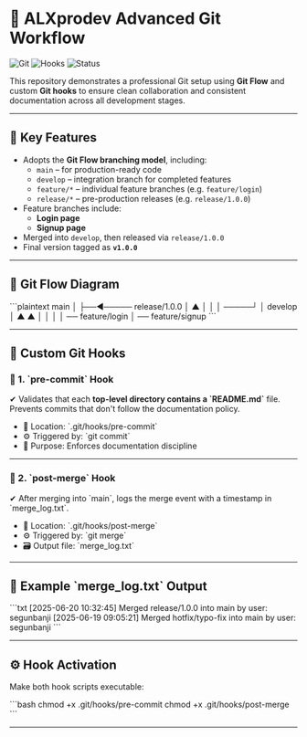 # 🚀 ALXprodev Advanced Git Workflow

![Git](https://img.shields.io/badge/git-flow-blue?logo=git)
![Hooks](https://img.shields.io/badge/git--hooks-enabled-brightgreen)
![Status](https://img.shields.io/badge/version-v1.0.0-blueviolet)

This repository demonstrates a professional Git setup using **Git Flow** and custom **Git hooks** to ensure clean collaboration and consistent documentation across all development stages.

---

## 📌 Key Features

- Adopts the **Git Flow branching model**, including:
  - `main` – for production-ready code
  - `develop` – integration branch for completed features
  - `feature/*` – individual feature branches (e.g. `feature/login`)
  - `release/*` – pre-production releases (e.g. `release/1.0.0`)
- Feature branches include:
  - **Login page**
  - **Signup page**
- Merged into `develop`, then released via `release/1.0.0`
- Final version tagged as **`v1.0.0`**

---

## 🔁 Git Flow Diagram

\`\`\`plaintext
main
 │
 ├──◄───── release/1.0.0
 │          ▲
 │          │
 │     ─────┘
 │    develop
 │     ▲   ▲
 │     │   │
 │ ── feature/login
 │ ── feature/signup
\`\`\`

---

## 🔧 Custom Git Hooks

### 🧷 1. \`pre-commit\` Hook

✔ Validates that each **top-level directory contains a \`README.md\`** file.  
Prevents commits that don't follow the documentation policy.

- 📍 Location: \`.git/hooks/pre-commit\`
- ⚙️ Triggered by: \`git commit\`
- 🎯 Purpose: Enforces documentation discipline

---

### 🧷 2. \`post-merge\` Hook

✔ After merging into \`main\`, logs the merge event with a timestamp in \`merge_log.txt\`.

- 📍 Location: \`.git/hooks/post-merge\`
- ⚙️ Triggered by: \`git merge\`
- 🗃️ Output file: \`merge_log.txt\`

---

## 📘 Example \`merge_log.txt\` Output

\`\`\`txt
[2025-06-20 10:32:45] Merged release/1.0.0 into main by user: segunbanji
[2025-06-19 09:05:21] Merged hotfix/typo-fix into main by user: segunbanji
\`\`\`

---

## ⚙️ Hook Activation

Make both hook scripts executable:

\`\`\`bash
chmod +x .git/hooks/pre-commit
chmod +x .git/hooks/post-merge
\`\`\`

---